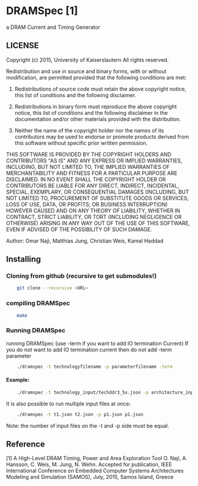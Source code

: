 # DRAMSpec [1]
a DRAM Current and Timing Generator

## LICENSE 
Copyright (c) 2015, University of Kaiserslautern
All rights reserved.

Redistribution and use in source and binary forms, with or without
modification, are permitted provided that the following conditions are
met:

1. Redistributions of source code must retain the above copyright notice,
   this list of conditions and the following disclaimer.

2. Redistributions in binary form must reproduce the above copyright
   notice, this list of conditions and the following disclaimer in the
   documentation and/or other materials provided with the distribution.

3. Neither the name of the copyright holder nor the names of its
   contributors may be used to endorse or promote products derived from
   this software without specific prior written permission.

THIS SOFTWARE IS PROVIDED BY THE COPYRIGHT HOLDERS AND CONTRIBUTORS
"AS IS" AND ANY EXPRESS OR IMPLIED WARRANTIES, INCLUDING, BUT NOT LIMITED
TO, THE IMPLIED WARRANTIES OF MERCHANTABILITY AND FITNESS FOR A PARTICULAR
PURPOSE ARE DISCLAIMED. IN NO EVENT SHALL THE COPYRIGHT HOLDER
OR CONTRIBUTORS BE LIABLE FOR ANY DIRECT, INDIRECT, INCIDENTAL, SPECIAL,
EXEMPLARY, OR CONSEQUENTIAL DAMAGES (INCLUDING, BUT NOT LIMITED TO,
PROCUREMENT OF SUBSTITUTE GOODS OR SERVICES; LOSS OF USE, DATA, OR
PROFITS; OR BUSINESS INTERRUPTION) HOWEVER CAUSED AND ON ANY THEORY OF
LIABILITY, WHETHER IN CONTRACT, STRICT LIABILITY, OR TORT (INCLUDING
NEGLIGENCE OR OTHERWISE) ARISING IN ANY WAY OUT OF THE USE OF THIS
SOFTWARE, EVEN IF ADVISED OF THE POSSIBILITY OF SUCH DAMAGE.

Author: Omar Naji, Matthias Jung, Christian Weis, Kamal Haddad

## Installing

### Cloning from github (recursive to get submodules!)
``` bash
	git clone --recursive <URL>
```

### compiling DRAMSpec
``` bash
	make
```

### Running DRAMSpec
running DRAMSpec (use -term if you want to add IO termination Current)
If you do not want to add IO termination current then do not add -term
parameter

``` bash
	./dramspec -t technologyfilename -p parameterfilename -term
```

#### Example:
``` bash
	./dramspec -t technology_input/techddr3_5x.json -p architecture_input/parddr3.json
```

It is also possible to run multiple input files at once:

``` bash
	./dramspec -t t1.json t2.json -p p1.json p1.json
```
Note: the number of input files on the -t and -p side must be equal.

## Reference
[1] A High-Level DRAM Timing, Power and Area Exploration Tool
O. Naji, A. Hansson, C. Weis, M. Jung, N. Wehn. Accepted for publication, IEEE
International Conference on Embedded Computer Systems Architectures Modeling
and Simulation (SAMOS), July, 2015, Samos Island, Greece
